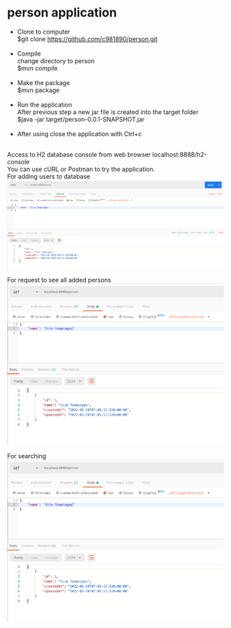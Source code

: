 # person application

* Clone to computer<br>
  $git clone https://github.com/c981890/person.git 
  <br><br> 
* Compile <br>
  change directory to person <br>
  $mvn compile
  <br><br>
* Make the package <br>
  $mvn package
  <br><br>
* Run the application <br>
  After previous step a new jar file is created into the target folder <br>
  $java -jar target/person-0.0.1-SNAPSHOT.jar
  <br><br>
* After using close the application with Ctrl+c
  <br><br>

Access to H2 database console from web browser localhost:8888/h2-console <br>
You can use cURL or Postman to try the application.<br>
For adding users to database <br>
![img.png](img.png)

For request to see all added persons <br>
![img_1.png](img_1.png)

For searching <br>
![img_2.png](img_2.png)


  